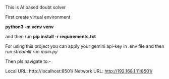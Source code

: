 
This is AI based doubt solver 

First create virtual environment

**python3 -m venv venv**

and then run **pip install -r requirements.txt**


For using this project you can apply your gemini api-key in .env file and then run *streamlit run main.py*

Then pls navigate to:-

  Local URL: http://localhost:8501/
  Network URL: http://192.168.1.11:8501/
